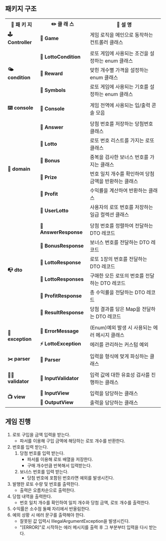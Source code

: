 ## 패키지 구조

<div>
<table>
    <tr>
        <th style="text-align: center;">📂 패 키 지</th>
        <th style="text-align: center;">✏️ 클 래 스</th>
        <th style="text-align: center;">📝 설 명</th>
    </tr>
    <tr>
        <td><b>🕹 Controller️</b></td>
        <td><b>📓 Game</b></td>
        <td>게임 로직을 메인으로 동작하는 컨트롤러 클래스</td>
    </tr>
    <tr><td colspan="3"></td></tr>
    <tr>
        <td rowspan="3"><b>🌤️ condition</b></td>
        <td><b>📙 LottoCondition</b></td>
        <td>로또 게임에 사용되는 조건을 설정하는 enum 클래스</td>
    </tr>
    <tr>
        <td><b>📙 Reward</b></td>
        <td>맞힌 개수별 가격을 설정하는 enum 클래스</td>
    </tr>
    <tr>
        <td><b>📙 Symbols</b></td>
        <td>로또 게임에 사용되는 기호를 설정하는 enum 클래스</td>
    </tr>
    <tr><td colspan="3"></td></tr>
    <tr>
        <td><b>⌨️ console</b></td>
        <td><b>📗 Console</b></td>
        <td>게임 전역에 사용되는 입/출력 콘솔 모음</td>
    </tr>
    <tr><td colspan="3"></td></tr>
    <tr>
        <td rowspan="6"><b>🙍‍ domain</b></td>
        <td><b>📗 Answer</b></td>
        <td>당첨 번호를 저장하는 당첨번호 클래스</td>
    </tr>
    <tr>
        <td><b>📗 Lotto</b></td>
        <td>로또 번호 리스트를 가지는 로또 클래스</td>
    </tr>    
    <tr>
        <td><b>📗 Bonus</b></td>
        <td>중복을 검사한 보너스 번호를 가지는 클래스</td>
    </tr>
    <tr>
        <td><b>📗 Prize</b></td>
        <td>번호 일치 개수를 확인하여 당첨 금액을 반환하는 클래스</td>
    </tr>
    <tr>
        <td><b>📗 Profit</b></td>
        <td>수익률을 계산하여 반환하는 클래스</td>
    </tr>
    <tr>
        <td><b>📗 UserLotto</b></td>
        <td>사용자의 로또 번호를 저장하는 일급 컬렉션 클래스</td>
    </tr>
    <tr><td colspan="3"></td></tr>
    <tr>
        <td rowspan="6"><b>📭‍ dto</b></td>
        <td><b>📔 AnswerResponse</b></td>
        <td>당첨 번호를 정렬하여 전달하는 DTO 레코드</td>
    </tr>
    <tr>
        <td><b>📔 BonusResponse</b></td>
        <td>보너스 번호를 전달하는 DTO 레코드</td>
    </tr>
    <tr>
        <td><b>📔 LottoResponse</b></td>
        <td>로또 1장의 번호를 전달하는 DTO 레코드</td>
    </tr>
    <tr>
        <td><b>📔 LottoResponses</b></td>
        <td>구매한 모든 로또의 번호를 전달하는 DTO 레코드</td>
    </tr>
    <tr>
        <td><b>📔 ProfitResponse</b></td>
        <td>총 수익률을 전달하는 DTO 레코드</td>
    </tr>
    <tr>
        <td><b>📔 ResultResponse</b></td>
        <td>당첨 결과를 담은 Map을 전달하는 DTO 레코드</td>
    </tr>
    <tr><td colspan="3"></td></tr>
    <tr>
        <td rowspan="2"><b>🚧‍ exception</b></td>
        <td><b>📙 ErrorMessage</b></td>
        <td>(Enum)예외 발생 시 사용되는 에러 메시지 클래스</td>
    </tr>
    <tr>
        <td><b>⚡ LottoException</b></td>
        <td>에러를 관리하는 커스텀 예외</td>
    </tr>
    <tr><td colspan="3"></td></tr>
    <tr>
        <td rowspan="1"><b>✂️‍ parser</b></td>
        <td><b>📗 Parser</b></td>
        <td>입력을 형식에 맞게 파싱하는 클래스</td>
    </tr>
    <tr><td colspan="3"></td></tr>
    <tr>
        <td rowspan="1"><b>👨‍⚖️ validator</b></td>
        <td><b>📗 InputValidator</b></td>
        <td>입력 값에 대한 유효성 검사를 진행하는 클래스</td>
    </tr>
    <tr><td colspan="3"></td></tr>
    <tr>
        <td rowspan="2"><b>📺️ view</b></td>
        <td><b>📗 InputView</b></td>
        <td>입력을 담당하는 클래스</td>
    </tr>
    <tr>
        <td><b>📗 OutputView</b></td>
        <td>출력을 담당하는 클래스</td>
    </tr>
</table>
</div>

## 게임 진행

1. 로또 구입을 금액 입력을 받는다.
    - 파서를 이용해 구입 금액에 해당하는 로또 개수를 반환한다.
2. 번호를 입력 받는다.
    1. 당첨 번호를 입력 받는다.
       - 파서를 이용해 로또 배열을 저장한다.
       - 구매 개수만큼 반복해서 입력받는다.
    2. 보너스 번호를 입력 받는다.
       - 당첨 번호에 포함된 번호라면 예외를 발생시킨다.
4. 발행한 로또 수량 및 번호를 출력한다.
    - 출력은 오름차순으로 출력한다.
5. 당첨 내역을 출력한다.
    - 번호 일치 개수를 확인하여 일치 개수와 당첨 금액, 로또 개수를 출력한다.
6. 수익률은 소수점 둘째 자리에서 반올림한다.
7. 예외 상황 시 에러 문구를 출력해야 한다.
    - 잘못된 값 입력시 IllegalArgumentException을 발생시킨다.
    - "\[ERROR\]"로 시작하는 에러 메시지를 출력 후 그 부분부터 입력을 다시 받는다.
